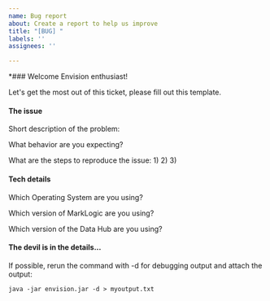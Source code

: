 ```yaml
---
name: Bug report
about: Create a report to help us improve
title: "[BUG] "
labels: ''
assignees: ''

---
```


*### Welcome Envision enthusiast!

Let's get the most out of this ticket, please fill out this template.

#### The issue

Short description of the problem:

What behavior are you expecting?

What are the steps to reproduce the issue:
1)
2)
3)

#### Tech details

Which Operating System are you using?

Which version of MarkLogic are you using?

Which version of the Data Hub are you using?

#### The devil is in the details...

If possible, rerun the command with -d for debugging output and attach the output:

  `java -jar envision.jar -d > myoutput.txt`
